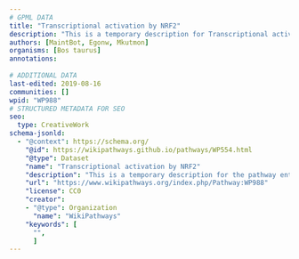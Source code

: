 ```yaml
---
# GPML DATA
title: "Transcriptional activation by NRF2"
description: "This is a temporary description for Transcriptional activation by NRF2"
authors: [MaintBot, Egonw, Mkutmon]
organisms: [Bos taurus]
annotations:
  
# ADDITIONAL DATA
last-edited: 2019-08-16
communities: []
wpid: "WP988"
# STRUCTURED METADATA FOR SEO
seo:
  type: CreativeWork
schema-jsonld:
  - "@context": https://schema.org/
    "@id": https://wikipathways.github.io/pathways/WP554.html
    "@type": Dataset
    "name": "Transcriptional activation by NRF2"
    "description": "This is a temporary description for the pathway entitled: Transcriptional activation by NRF2"
    "url": "https://www.wikipathways.org/index.php/Pathway:WP988"
    "license": CC0
    "creator":
    - "@type": Organization
      "name": "WikiPathways"
    "keywords": [
      "",
      ]
---
```

